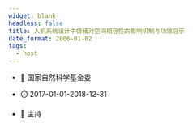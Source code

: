 ```yaml
---
widget: blank
headless: false
title: 人机系统设计中情绪对空间相容性的影响机制与功效启示
date_format: 2006-01-02
tags:
  - host
---
```



- :notebook: 国家自然科学基金委

- :stopwatch: 2017-01-01-2018-12-31

- :boy: 主持